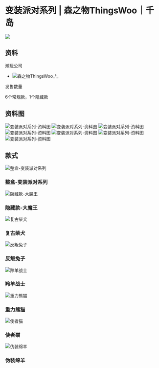 # 变装派对系列 | 森之物ThingsWoo｜千岛

![](https://cdn.qiandaoapp.com/ued/8e09a0039866afe4e7228c5d8e0a2c63.png)

## 资料

潮玩公司

-   ![](https://treasure.qiandaocdn.com/treasure/images/kuvyhlOqLnsuuuGaiLehjHpD8lugwnan.jpg)森之物ThingsWoo__

发售数量

6个常规款，1个隐藏款

## 资料图

![变装派对系列-资料图](https://treasure.qiandaocdn.com/treasure/images/IMSMjA3aZV.png!lfit_w240)
![变装派对系列-资料图](https://treasure.qiandaocdn.com/treasure/images/IMSMjA3aYo.png!lfit_w240)
![变装派对系列-资料图](https://treasure.qiandaocdn.com/treasure/images/IMSMjA3aYj.png!lfit_w240)
![变装派对系列-资料图](https://treasure.qiandaocdn.com/treasure/images/IMSMjA3aYy.png!lfit_w240)
![变装派对系列-资料图](https://treasure.qiandaocdn.com/treasure/images/IMSMjA3aZD.png!lfit_w240)
![变装派对系列-资料图](https://treasure.qiandaocdn.com/treasure/images/IMSMjA3aYf.png!lfit_w240)
![变装派对系列-资料图](https://treasure.qiandaocdn.com/treasure/images/IM0yS2sjZV.png!lfit_w240)

## 款式

![整盒-变装派对系列](https://treasure.qiandaocdn.com/treasure/images/IM0N9Ttvty.png?imginfo=w252,h336!fill_w360_h480_jpg)

### 整盒-变装派对系列

![隐藏款-大魔王](https://treasure.qiandaocdn.com/treasure/images/IM0SZfgYYC.png?imginfo=w1080,h1440!fill_w360_h480_jpg)

### 隐藏款-大魔王

![复古柴犬](https://treasure.qiandaocdn.com/treasure/images/IM0kXoeOrP.png?imginfo=w756,h1008!fill_w360_h480_jpg)

### 复古柴犬

![反叛兔子](https://treasure.qiandaocdn.com/treasure/images/IM0zqE2qvS.png?imginfo=w1080,h1440!fill_w360_h480_jpg)

### 反叛兔子

![羚羊战士](https://treasure.qiandaocdn.com/treasure/images/IM0PUH6Gd8.png?imginfo=w1080,h1440!fill_w360_h480_jpg)

### 羚羊战士

![重力熊猫](https://treasure.qiandaocdn.com/treasure/images/IM0FEkS96n.png?imginfo=w1080,h1440!fill_w360_h480_jpg)

### 重力熊猫

![使者猫](https://treasure.qiandaocdn.com/treasure/images/IMSEyBM6ji.png?imginfo=w756,h1008!fill_w360_h480_jpg)

### 使者猫

![伪装绵羊](https://treasure.qiandaocdn.com/treasure/images/IM0frfy0xI.png?imginfo=w756,h1008!fill_w360_h480_jpg)

### 伪装绵羊